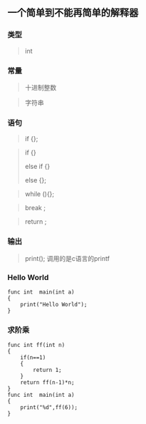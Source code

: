 
## 一个简单到不能再简单的解释器

### 类型
> int

### 常量
> 十进制整数

> 字符串

### 语句
> if {};

> if {} 
> 
> else if {}
> 
> else {};

> while (){};

> break ;

> return ;

### 输出
> print(); 调用的是c语言的printf

### Hello World
```
func int  main(int a)
{
    print("Hello World");
}
```

### 求阶乘
```
func int ff(int n)
{
    if(n==1)
    {
        return 1;
    }
    return ff(n-1)*n;
}
func int  main(int a)
{
    print("%d",ff(6));
}
```
